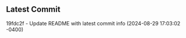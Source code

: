 
## Latest Commit
19fdc2f - Update README with latest commit info (2024-08-29 17:03:02 -0400) <Yunxi-Zhou>
